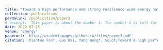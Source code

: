 ```yaml
---
title: "Toward a high performance and strong resilience wind energy harvester assembly utilizing flow-induced vibration: Role of hysteresis"
collection: publications
permalink: /publication/paper2
# excerpt: 'This paper is about the number 3. The number 4 is left for future work.'
date: 2022-07-15
venue: 'Energy'
paperurl: 'http://academicpages.github.io/files/paper3.pdf'
citation: 'Xiantao Fan*, Guo Kai, Yang Wang*. &quot;Toward a high performance and strong resilience wind energy harvester assembly utilizing flow-induced vibration: Role of hysteresis.&quot; <i>Energy</i>. 2022, 251, 123921.'
---
```

<!-- This paper is about the number 3. The number 4 is left for future work.

[Download paper here](http://academicpages.github.io/files/paper3.pdf)

Recommended citation: Your Name, You. (2015). "Paper Title Number 3." <i>Journal 1</i>. 1(3). -->